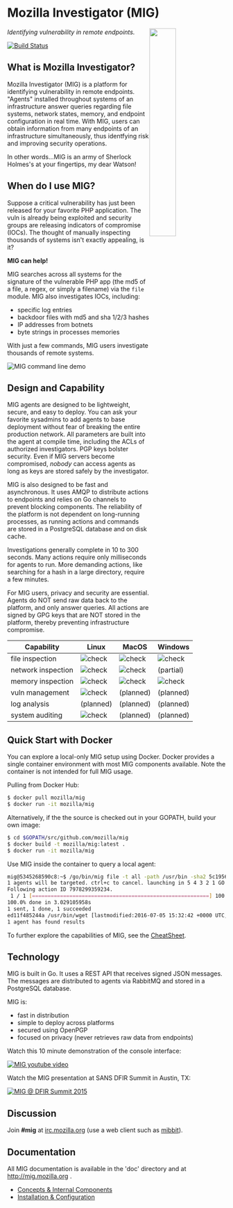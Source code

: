 Mozilla Investigator (MIG)
=========================
<img style="float: right" src="doc/.files/MIG-logo-CC-small.jpg" size="300px" img src="image" width="35%">

*Identifying vulnerability in remote endpoints.*

[![Build Status](https://travis-ci.org/mozilla/mig.svg?branch=master)](https://travis-ci.org/mozilla/mig)

What is Mozilla Investigator?
-------------

Mozilla Investigator (MIG) is a platform for identifying vulnerability in remote endpoints. "Agents" installed throughout systems of an infrastructure answer queries regarding file systems, network states, memory, and endpoint configuration in real time. With MIG, users can obtain information from many endpoints of an infrastructure simultaneously, thus identfying risk and improving security operations.

In other words...MIG is an army of Sherlock Holmes's at your fingertips, my dear Watson!

When do I use MIG?
-------------

Suppose a critical vulnerability has just been released for your favorite PHP application. The vuln is already
being exploited and security groups are releasing indicators of compromise (IOCs). The thought of manually inspecting
thousands of systems isn't exactly appealing, is it?

**MIG can help!** 

MIG searches across all systems for the signature of the vulnerable PHP app (the md5 of a file, a regex,
or simply a filename) via the `file` module. MIG also investigates IOCs, including:

* specific log entries
* backdoor files with md5 and sha 1/2/3 hashes
* IP addresses from botnets
* byte strings in processes memories

With just a few commands, MIG users investigate thousands of remote systems.

![MIG command line demo](doc/.files/mig-cmd-demo.gif)

Design and Capability
-------------

MIG agents are designed to be lightweight, secure, and easy to deploy. You can ask your favorite sysadmins to add agents to base deployment without fear of breaking the entire production network. All parameters are built into the agent at compile time, including the ACLs of authorized investigators. PGP keys bolster security. Even if MIG servers become compromised, *nobody* can access agents as long as keys are stored safely by the investigator.

MIG is also designed to be fast and asynchronous. It uses AMQP to distribute actions
to endpoints and relies on Go channels to prevent blocking components. The reliability of the platform is not dependent on long-running processes, as running actions and commands are stored in a PostgreSQL database and on disk cache.

Investigations generally complete in 10 to 300 seconds. Many actions require only milliseconds for agents to run. More demanding actions, like searching for a hash in a large directory, require a few minutes.

For MIG users, privacy and security are essential. Agents do NOT send raw data back to the
platform, and only answer queries. All actions are signed by GPG
keys that are NOT stored in the platform, thereby preventing infrastructure compromise.

| Capability        | Linux | MacOS | Windows |
| ----------------- | ----- | ----- | ------- |
| file inspection   | ![check](doc/.files/check_mark_green.png) | ![check](doc/.files/check_mark_green.png) | ![check](doc/.files/check_mark_green.png) |
| network inspection| ![check](doc/.files/check_mark_green.png) | ![check](doc/.files/check_mark_green.png) | (partial) |
| memory inspection | ![check](doc/.files/check_mark_green.png) | ![check](doc/.files/check_mark_green.png) | ![check](doc/.files/check_mark_green.png) |
| vuln management   | ![check](doc/.files/check_mark_green.png) | (planned) | (planned) |
| log analysis      | (planned) | (planned) | (planned) |
| system auditing   | ![check](doc/.files/check_mark_green.png) | (planned) | (planned) |

Quick Start with Docker
---------------------

You can explore a local-only MIG setup using Docker. Docker provides a single container environment with most MIG components available. Note the container is not intended for full MIG usage.

Pulling from Docker Hub:

```bash
$ docker pull mozilla/mig
$ docker run -it mozilla/mig
```

Alternatively, if the the source is checked out in your GOPATH, build your own image:

```bash
$ cd $GOPATH/src/github.com/mozilla/mig
$ docker build -t mozilla/mig:latest .
$ docker run -it mozilla/mig
```

Use MIG inside the container to query a local agent:

```bash
mig@5345268590c8:~$ /go/bin/mig file -t all -path /usr/bin -sha2 5c1956eba492b2c3fffd8d3e43324b5c477c22727385be226119f7ffc24aad3f
1 agents will be targeted. ctrl+c to cancel. launching in 5 4 3 2 1 GO
Following action ID 7978299359234.
 1 / 1 [=========================================================] 100.00% 0/s4s
100.0% done in 3.029105958s
1 sent, 1 done, 1 succeeded
ed11f485244a /usr/bin/wget [lastmodified:2016-07-05 15:32:42 +0000 UTC, mode:-rwxr-xr-x, size:419080] in search 's1'
1 agent has found results
```

To further explore the capabilities of MIG, see the [CheatSheet](https://github.com/mozilla/mig/blob/master/doc/cheatsheet.rst).

Technology
----------
MIG is built in Go. It uses a REST API that receives signed JSON messages. The messages are distributed
to agents via RabbitMQ and stored in a PostgreSQL database.

MIG is:
* fast in distribution
* simple to deploy across platforms
* secured using OpenPGP
* focused on privacy (never retrieves raw data from endpoints)

Watch this 10 minute demonstration of the console interface:

[![MIG youtube video](http://img.youtube.com/vi/wJwj5YB6FFA/0.jpg)](http://www.youtube.com/watch?v=wJwj5YB6FFA)

Watch the MIG presentation at SANS DFIR Summit in Austin, TX:

[![MIG @ DFIR Summit 2015](http://img.youtube.com/vi/pLyKPf3VsxM/0.jpg)](http://www.youtube.com/watch?v=pLyKPf3VsxM)

Discussion
----------
Join **#mig** at [irc.mozilla.org](https://wiki.mozilla.org/IRC) (use a web
client such as [mibbit](https://chat.mibbit.com)).

Documentation
-------------
All MIG documentation is available in the 'doc' directory and at http://mig.mozilla.org .
* [Concepts & Internal Components](doc/concepts.rst)
* [Installation & Configuration](doc/configuration.rst)
